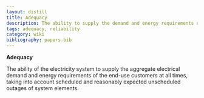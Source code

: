 ```yaml
---
layout: distill
title: Adequacy
description: The ability to supply the demand and energy requirements of the end-use customers.
tags: adequacy, reliability
category: wiki
bibliography: papers.bib
---
```


**Adequacy** <d-cite key="nerc2013terminology"></d-cite>

The ability of the electricity system to supply the aggregate electrical demand and energy requirements of the end-use customers at all times, taking into account scheduled and reasonably expected unscheduled outages of system elements.

